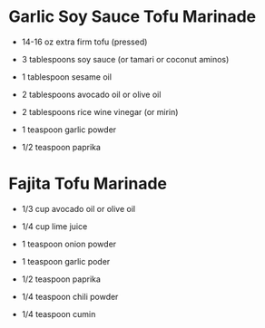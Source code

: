 Garlic Soy Sauce Tofu Marinade
==============================

* 14-16 oz extra firm tofu (pressed)

* 3 tablespoons soy sauce (or tamari or coconut aminos)

* 1 tablespoon sesame oil

* 2 tablespoons avocado oil or olive oil

* 2 tablespoons rice wine vinegar (or mirin)

* 1 teaspoon garlic powder

* 1/2 teaspoon paprika



Fajita Tofu Marinade
====================

* 1/3 cup avocado oil or olive oil

* 1/4 cup lime juice

* 1 teaspoon onion powder

* 1 teaspoon garlic poder

* 1/2 teaspoon paprika

* 1/4 teaspoon chili powder

* 1/4 teaspoon cumin
